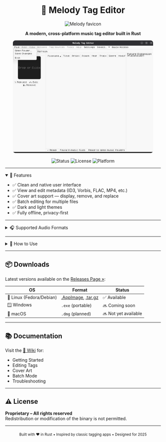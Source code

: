 <h1 align="center">🎵 Melody Tag Editor</h1>

<p align="center">
  <img src="/screenshoots/favicon.ico" alt="Melody favicon" width="48" height="48" />
</p>

<p align="center">
  <strong>A modern, cross-platform music tag editor built in Rust</strong>  
</p>

<p align="center">
  <img src="/screenshoots/Screenshot From 2025-06-22 14-44-28.png" alt="Screenshot" style="max-width:90%; border-radius:8px;" />
</p>

<p align="center">
  <img src="https://img.shields.io/badge/status-Active-black?style=flat-square" alt="Status"/>
  <img src="https://img.shields.io/badge/license-Proprietary-white?style=flat-square" alt="License"/>
  <img src="https://img.shields.io/badge/platform-Windows%20%7C%20Linux%20%7C%20macOS-black?style=flat-square" alt="Platform"/>
</p>

---

<details open>
  <summary>🧩 Features</summary>

  - ✅ Clean and native user interface  
  - ✅ View and edit metadata (ID3, Vorbis, FLAC, MP4, etc.)  
  - ✅ Cover art support — display, remove, and replace  
  - ✅ Batch editing for multiple files  
  - ✅ Dark and light themes  
  - ✅ Fully offline, privacy-first

</details>

---

<details>
  <summary>🎧 Supported Audio Formats</summary>

  - ✅ **MP3** (ID3v2, ID3v1)  
  - ✅ **FLAC**  
  - ⚠️ **OGG Vorbis** (Testing)  
  - ⚠️ **MP4** (AAC / ALAC)(Testing)  
  - ⚠️ **WAV** (Testing)  
  - ⚠️ **WMA** (Testing)  

</details>

---

<details>
  <summary>🚀 How to Use</summary>

  1. [Download Melody from the Releases Page »](https://github.com/ChineduA-source/melody/releases)  
  2. Launch the app  
  3. Open a file or folder  
  4. Edit metadata fields  
  5. Save changes using **Save** or **Save All**

</details>

---

## 📦 Downloads

Latest versions available on the [Releases Page »](https://github.com/ChineduA-source/melody/releases):

| OS                     | Format                                         | Status          |
|------------------------|------------------------------------------------|-----------------|
| 🐧 Linux (Fedora/Debian) | [.AppImage](https://github.com/ChineduA-source/melody/releases/download/latest/Melody-x86_64.AppImage), [.tar.gz](https://github.com/ChineduA-source/melody/releases/download/latest/Melody.tar.gz) | ✅ Available    |
| 🪟 Windows             | `.exe` (portable)                              | 🔜 Coming soon  |
| 🍎 macOS               | `.dmg` (planned)                               | 🔜 Not yet available |

---

## 📚 Documentation

Visit the [📖 Wiki](https://github.com/ChineduA-source/melody/wiki) for:

- Getting Started  
- Editing Tags  
- Cover Art  
- Batch Mode  
- Troubleshooting  

---

## ⚠️ License

**Proprietary – All rights reserved**  
Redistribution or modification of the binary is not permitted.

---

<p align="center">
  <sub>Built with ❤️ in Rust • Inspired by classic tagging apps • Designed for 2025</sub>
</p>
